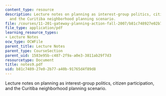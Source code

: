 ```yaml
---
content_type: resource
description: Lecture notes on planning as interest-group politics, citizen participation,
  and the Curitiba neighborhood planning scenario.
file: /courses/11-201-gateway-planning-action-fall-2007/b81c748927e02b77a40b91765d4f89d8_notes9.pdf
file_type: application/pdf
learning_resource_types:
- Lecture Notes
ocw_type: OCWFile
parent_title: Lecture Notes
parent_type: CourseSection
parent_uid: 1583e95b-c487-2f9a-a0e3-3811ab29f7d3
resourcetype: Document
title: notes9.pdf
uid: b81c7489-27e0-2b77-a40b-91765d4f89d8
---
```

Lecture notes on planning as interest-group politics, citizen participation, and the Curitiba neighborhood planning scenario.


